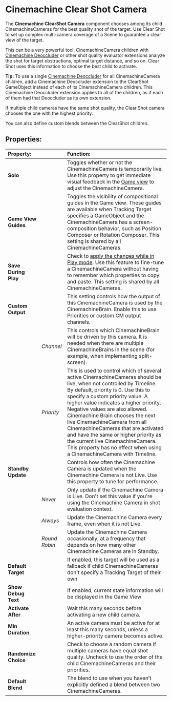 # Cinemachine Clear Shot Camera

The __Cinemachine ClearShot Camera__ component chooses among its child CinemachineCameras for the best quality shot of the target. Use Clear Shot to set up complex multi-camera coverage of a Scene to guarantee a clear view of the target.

This can be a very powerful tool. CinemachineCamera children with [Cinemachine Deoccluder](CinemachineDeoccluder.md) or other shot quality evaluator extensions analyze the shot for target obstructions, optimal target distance, and so on. Clear Shot uses this information to choose the best child to activate.

**Tip:** To use a single [Cinemachine Deoccluder](CinemachineDeoccluder.md) for all CinemachineCamera children, add a Cinemachine Deoccluder extension to the ClearShot GameObject instead of each of its CinemachineCamera children. This Cinemachine Deoccluder extension applies to all of the children, as if each of them had that Deoccluder as its own extension.

If multiple child cameras have the same shot quality, the Clear Shot camera chooses the one with the highest priority.

You can also define custom blends between the ClearShot children.

## Properties:

| **Property:** || **Function:** |
|:---|:---|:---|
| __Solo__ || Toggles whether or not the CinemachineCamera is temporarily live. Use this property to get immediate visual feedback in the [Game view](https://docs.unity3d.com/Manual/GameView.html) to adjust the CinemachineCamera. |
| __Game View Guides__ || Toggles the visibility of compositional guides in the Game view. These guides are available when Tracking Target specifies a GameObject and the CinemachineCamera has a screen-composition behavior, such as Position Composer or Rotation Composer. This setting is shared by all CinemachineCameras. |
| __Save During Play__ || Check to [apply the changes while in Play mode](CinemachineSavingDuringPlay.md).  Use this feature to fine-tune a CinemachineCamera without having to remember which properties to copy and paste. This setting is shared by all CinemachineCameras. |
| __Custom Output__ || This setting controls how the output of this CinemachineCamera is used by the CinemachineBrain.  Enable this to use Priorities or custom CM output channels. |
|| _Channel_ | This controls which CinemachineBrain will be driven by this camera.  It is needed when there are multiple CinemachineBrains in the scene (for example, when implementing split-screen). |
|| _Priority_ | This is used to control which of several active CinemachineCameras should be live, when not controlled by Timeline. By default, priority is 0.  Use this to specify a custom priority value. A higher value indicates a higher priority. Negative values are also allowed. Cinemachine Brain chooses the next live CinemachineCamera from all CinemachineCameras that are activated and have the same or higher priority as the current live CinemachineCamera. This property has no effect when using a CinemachineCamera with Timeline. |
| __Standby Update__ || Controls how often the Cinemachine Camera is updated when the Cinemachine Camera is not Live. Use this property to tune for performance. |
|  | _Never_ | Only update if the Cinemachine Camera is Live. Don't set this value if you're using the Cinemachine Camera in shot evaluation context. |
|  | _Always_ | Update the Cinemachine Camera every frame, even when it is not Live. |
|  | _Round Robin_ | Update the Cinemachine Camera occasionally, at a frequency that depends on how many other Cinemachine Cameras are in Standby. |
| __Default Target__ || If enabled, this target will be used as a fallback if child CinemachineCameras don't specify a Tracking Target of their own |
| __Show Debug Text__ || If enabled, current state information will be displayed in the Game View |
| __Activate After__ || Wait this many seconds before activating a new child camera. |
| __Min Duration__ || An active camera must be active for at least this many seconds, unless a higher-priority camera becomes active. |
| __Randomize Choice__ || Check to choose a random camera if multiple cameras have equal shot quality. Uncheck to use the order of the child CinemachineCameras and their priorities. |
| __Default Blend__ || The blend to use when you haven’t explicitly defined a blend between two CinemachineCameras. |


